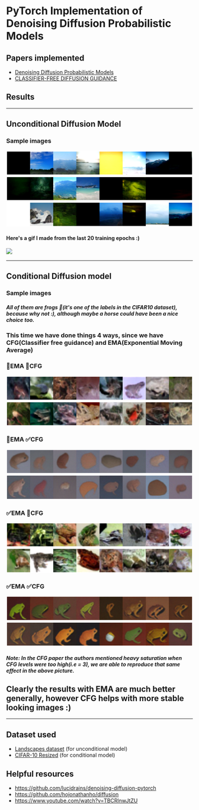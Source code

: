 # PyTorch Implementation of Denoising Diffusion Probabilistic Models

## Papers implemented

- [Denoising Diffusion Probabilistic Models](https://arxiv.org/abs/2006.11239)
- [CLASSIFIER-FREE DIFFUSION GUIDANCE](https://arxiv.org/abs/2207.12598)


## Results

---
## Unconditional Diffusion Model

### Sample images

![](samples/ddpm_unconditional_0.png)
![](samples/ddpm_unconditional_1.png)
![](samples/ddpm_unconditional_2.png)

#### Here's a gif I made from the last 20 training epochs :)
![](samples/ddpm_unconditional.gif)

---
## Conditional Diffusion model

### Sample images
##### All of them are frogs 🐸(*it's one of the labels in the CIFAR10 dataset*), because why not :), although maybe a horse could have been a nice choice too.

### This time we have done things 4 ways, since we have CFG(Classifier free guidance) and EMA(Exponential Moving Average)

### 🚫EMA 🚫CFG

![](samples/ddpm_conditional_0.png)
![](samples/ddpm_conditional_1.png)

### 🚫EMA ✅CFG
![](samples/ddpm_conditional_cfg_0.png)
![](samples/ddpm_conditional_cfg_1.png)

### ✅EMA 🚫CFG
![](samples/ddpm_conditional_ema_0.png)
![](samples/ddpm_conditional_ema_1.png)

### ✅EMA ✅CFG
![](samples/ddpm_conditional_cfg_ema_0.png)
![](samples/ddpm_conditional_cfg_ema_1.png)

##### Note: In the CFG paper the authors mentioned heavy saturation when CFG levels were too high(i.e = 3), we are able to reproduce that same effect in the above picture. 

## Clearly the results with EMA are much better generally, however CFG helps with more stable looking images :)

---
## Dataset used
- [Landscapes dataset](https://www.kaggle.com/datasets/arnaud58/landscape-pictures) 
(for unconditional model)
- [CIFAR-10 Resized](https://www.kaggle.com/datasets/joaopauloschuler/cifar10-64x64-resized-via-cai-super-resolution)
  (for conditional model)
## Helpful resources

- https://github.com/lucidrains/denoising-diffusion-pytorch
- https://github.com/hojonathanho/diffusion
- https://www.youtube.com/watch?v=TBCRlnwJtZU
